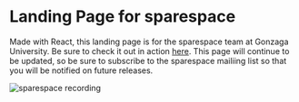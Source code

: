# Landing Page for sparespace

Made with React, this landing page is for the sparespace team at Gonzaga University. Be sure to check it out in action [here](usesparespace.com). This page will continue to be updated, so be sure to subscribe to the sparespace mailiing list so that you will be notified on future releases. 

![](https://media.giphy.com/media/Is0ZMAhLARlrG/giphy.gif "sparespace recording")

